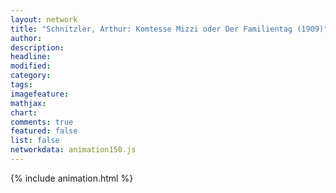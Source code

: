 ```yaml
---
layout: network
title: "Schnitzler, Arthur: Komtesse Mizzi oder Der Familientag (1909)"
author:
description:
headline:
modified:
category:
tags:
imagefeature: 
mathjax: 
chart: 
comments: true
featured: false
list: false
networkdata: animation150.js
---
```

{% include animation.html %}
